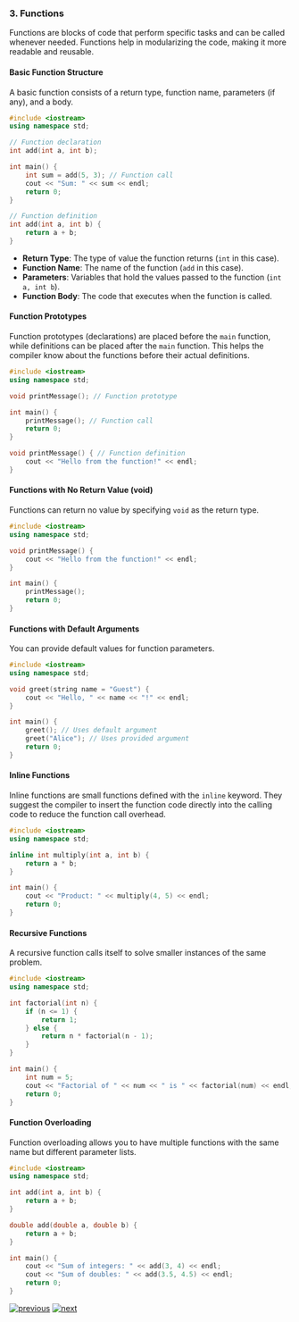 ### 3. Functions

Functions are blocks of code that perform specific tasks and can be called whenever needed. Functions help in modularizing the code, making it more readable and reusable.

#### Basic Function Structure

A basic function consists of a return type, function name, parameters (if any), and a body.

```cpp
#include <iostream>
using namespace std;

// Function declaration
int add(int a, int b);

int main() {
    int sum = add(5, 3); // Function call
    cout << "Sum: " << sum << endl;
    return 0;
}

// Function definition
int add(int a, int b) {
    return a + b;
}
```

- **Return Type**: The type of value the function returns (`int` in this case).
- **Function Name**: The name of the function (`add` in this case).
- **Parameters**: Variables that hold the values passed to the function (`int a, int b`).
- **Function Body**: The code that executes when the function is called.

#### Function Prototypes

Function prototypes (declarations) are placed before the `main` function, while definitions can be placed after the `main` function. This helps the compiler know about the functions before their actual definitions.

```cpp
#include <iostream>
using namespace std;

void printMessage(); // Function prototype

int main() {
    printMessage(); // Function call
    return 0;
}

void printMessage() { // Function definition
    cout << "Hello from the function!" << endl;
}
```

#### Functions with No Return Value (void)

Functions can return no value by specifying `void` as the return type.

```cpp
#include <iostream>
using namespace std;

void printMessage() {
    cout << "Hello from the function!" << endl;
}

int main() {
    printMessage();
    return 0;
}
```

#### Functions with Default Arguments

You can provide default values for function parameters.

```cpp
#include <iostream>
using namespace std;

void greet(string name = "Guest") {
    cout << "Hello, " << name << "!" << endl;
}

int main() {
    greet(); // Uses default argument
    greet("Alice"); // Uses provided argument
    return 0;
}
```

#### Inline Functions

Inline functions are small functions defined with the `inline` keyword. They suggest the compiler to insert the function code directly into the calling code to reduce the function call overhead.

```cpp
#include <iostream>
using namespace std;

inline int multiply(int a, int b) {
    return a * b;
}

int main() {
    cout << "Product: " << multiply(4, 5) << endl;
    return 0;
}
```

#### Recursive Functions

A recursive function calls itself to solve smaller instances of the same problem.

```cpp
#include <iostream>
using namespace std;

int factorial(int n) {
    if (n <= 1) {
        return 1;
    } else {
        return n * factorial(n - 1);
    }
}

int main() {
    int num = 5;
    cout << "Factorial of " << num << " is " << factorial(num) << endl;
    return 0;
}
```

#### Function Overloading

Function overloading allows you to have multiple functions with the same name but different parameter lists.

```cpp
#include <iostream>
using namespace std;

int add(int a, int b) {
    return a + b;
}

double add(double a, double b) {
    return a + b;
}

int main() {
    cout << "Sum of integers: " << add(3, 4) << endl;
    cout << "Sum of doubles: " << add(3.5, 4.5) << endl;
    return 0;
}
```

[![previous](https://img.shields.io/badge/%3C%3C%20Previous-%238A2BE2.svg?logo=&logoColor=white)](./readme/2.README.md "previous page") [![next](https://img.shields.io/badge/Next%20%3E%3E-%238A2BE2.svg?logo=&logoColor=white)](./readme/4.README.md "next page")
